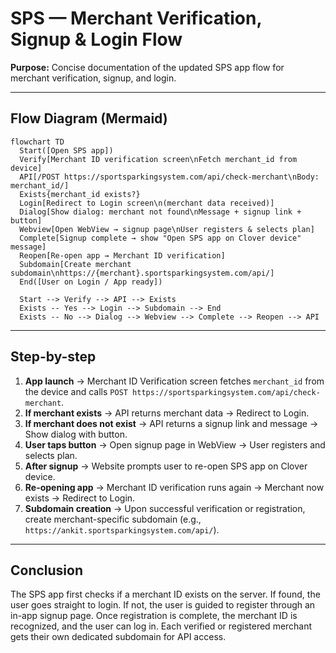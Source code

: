 # SPS — Merchant Verification, Signup & Login Flow

**Purpose:** Concise documentation of the updated SPS app flow for merchant verification, signup, and login.

---

## Flow Diagram (Mermaid)

```mermaid
flowchart TD
  Start([Open SPS app])
  Verify[Merchant ID verification screen\nFetch merchant_id from device]
  API[/POST https://sportsparkingsystem.com/api/check-merchant\nBody: merchant_id/]
  Exists{merchant_id exists?}
  Login[Redirect to Login screen\n(merchant data received)]
  Dialog[Show dialog: merchant not found\nMessage + signup link + button]
  Webview[Open WebView → signup page\nUser registers & selects plan]
  Complete[Signup complete → show "Open SPS app on Clover device" message]
  Reopen[Re-open app → Merchant ID verification]
  Subdomain[Create merchant subdomain\nhttps://{merchant}.sportsparkingsystem.com/api/]
  End([User on Login / App ready])

  Start --> Verify --> API --> Exists
  Exists -- Yes --> Login --> Subdomain --> End
  Exists -- No --> Dialog --> Webview --> Complete --> Reopen --> API
```

---

## Step-by-step

1. **App launch** → Merchant ID Verification screen fetches `merchant_id` from the device and calls `POST https://sportsparkingsystem.com/api/check-merchant`.
2. **If merchant exists** → API returns merchant data → Redirect to Login.
3. **If merchant does not exist** → API returns a signup link and message → Show dialog with button.
4. **User taps button** → Open signup page in WebView → User registers and selects plan.
5. **After signup** → Website prompts user to re-open SPS app on Clover device.
6. **Re-opening app** → Merchant ID verification runs again → Merchant now exists → Redirect to Login.
7. **Subdomain creation** → Upon successful verification or registration, create merchant-specific subdomain (e.g., `https://ankit.sportsparkingsystem.com/api/`).

---

## Conclusion

The SPS app first checks if a merchant ID exists on the server. If found, the user goes straight to login. If not, the user is guided to register through an in-app signup page. Once registration is complete, the merchant ID is recognized, and the user can log in. Each verified or registered merchant gets their own dedicated subdomain for API access.
